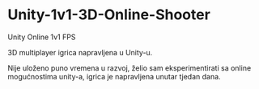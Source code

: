 # Unity-1v1-3D-Online-Shooter

Unity Online 1v1 FPS 

3D multiplayer igrica napravljena u Unity-u.

Nije uloženo puno vremena u razvoj, želio sam eksperimentirati sa online mogućnostima unity-a, igrica je napravljena unutar tjedan dana.

